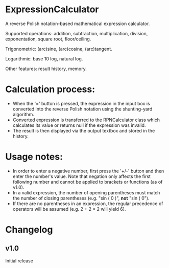 # ExpressionCalculator
A reverse Polish notation-based mathematical expression calculator.

Supported operations: addition, subtraction, multiplication, division, exponentation, square root, floor/ceiling.

Trigonometric: (arc)sine, (arc)cosine, (arc)tangent.

Logarithmic: base 10 log, natural log.

Other features: result history, memory.

# Calculation process:
- When the '=' button is pressed, the expression in the input box is converted into the reverse Polish notation using the shunting-yard algorithm.
- Converted expression is transferred to the RPNCalculator class which calculates its value or returns null if the expression was invalid.
- The result is then displayed via the output textbox and stored in the history.

# Usage notes:
- In order to enter a negative number, first press the '+/-' button and then enter the number's value. Note that negation only affects the first following number and cannot be applied to brackets or functions (as of v1.0).
- In a valid expression, the number of opening parentheses must match the number of closing parentheses (e.g. "sin ( 0 )", **not** "sin ( 0").
- If there are no parentheses in an expression, the regular precedence of operators will be assumed (e.g. 2 + 2 * 2 will yield 6).

# Changelog
## v1.0
Initial release
